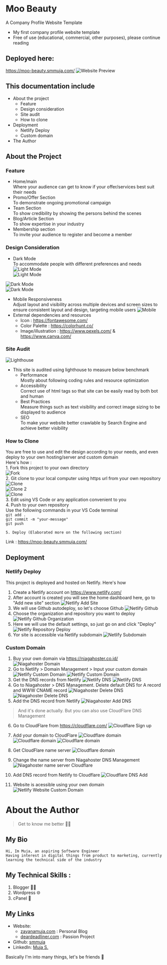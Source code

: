 # Moo Beauty
A Company Profile Website Template
- My first company profile website template
- Free of use (educational, commercial, other purposes), please continue reading 

## Deployed here:
https://moo-beauty.smmuja.com/
![Website Preview](assets/img/deploy/website-preview.png)


## This documentation include
- About the project
    - Feature
    - Design consideration
    - Site audit
    - How to clone
- Deployment
    - Netlify Deploy
    - Custom domain
- The Author

## About the Project
### Feature
- Home/main  
    Where your audience can get to know if your offer/services best suit their needs
- Promo/Offer Section  
To demonstrate ongoing promotional campaign
- Team Section  
To show credibility by showing the persons behind the scenes
- Blog/Article Section  
To show expertise in your industry
- Membership section  
To invite your audience to register and become a  member

### Design Consideration
- Dark Mode  
To accommodate people with different preferences and needs
![Light Mode](assets/img/deploy/website-light.png)  
![Light Mode](assets/img/deploy/website-light-1.png)  

![Dark Mode](assets/img/deploy/website-dark.png)  
![Dark Mode](assets/img/deploy/website-dark-1.png)  

- Mobile Responsiveness  
Adjust layout and visibility across multiple devices and screen sizes to ensure consistent layout and design, targeting mobile users
![Mobile](assets/img/deploy/website-mobile.png)  
- External dependencies and resources  
    - Icon : https://fontawesome.com/ 
    - Color Palette : https://colorhunt.co/ 
    - Image/illustration : https://www.pexels.com/ & https://www.canva.com/

### Site Audit 
![Lighthouse](assets/img/deploy/lighthouse.png)
- This site is audited using lighthouse to measure below benchmark
    - Performance  
    Mostly about following coding rules and resource optimization
    - Accessibility  
    Correct use of html tags so that site can be easily read by both bot and human
    - Best Practices  
     Measure things such as text visibility and correct image sizing to be displayed to audience
    - SEO  
    To make your website better crawlable by Search Engine and achieve better visibility
### How to Clone

You are free to use and edit the design according to your needs, and even deploy to your own hosting/server and custom domain  
Here's how :  
    1. Fork this project to your own directory  
    ![Fork](assets/img/deploy/git-fork.png)  
    2. Git clone to your local computer using https url from your own repository  
    ![Clone](assets/img/deploy/git-clone-url.png)  
    ![Clone 2](assets/img/deploy/git-clone-terminal.png)  
    ![Clone](assets/img/deploy/git-clone-vs-code.png)  
    3. Edit using VS Code or any application convenient to you  
    4. Push to your own repository  
        Use the following commands in your VS Code terminal  
        `git add .`  
        `git commit -m "your-message"`  
        `git push`  
    
    5. Deploy (Elaborated more on the following section)  

Link : https://moo-beauty.smmuja.com/  


## Deployment

### Netlify Deploy
This project is deployed and hosted on Netlify.  Here's how
1. Create a Netlify account on https://www.netlify.com/
2. After account is created you will see the home dashboard here, go to "Add new site" section
![Netlify Add Site](assets/img/deploy/netlify-add-site.png)
3. We will use Github autodeploy, so let's choose Github
![Netlify Github](assets/img/deploy/netlify-github.png)
4. Choose the organization and repository you want to deploy
![Netlify Github Organization](assets/img/deploy/netlify-github-organisation.png)
5. Here we will use the default settings, so just go on and click "Deploy"
![Netlify Repository Deploy](assets/img/deploy/netlify-repository-deploy.png)
6. Yor site is accessible via Netlify subdomain
![Netlify Subdomain](assets/img/deploy/netlify-subdomain.png)


### Custom Domain 
1. Buy your own domain via https://niagahoster.co.id/
![Niagahoster Domain](assets/img/deploy/niagahoster-domain.png)
2. Go to Netlify > Domain Management > Input your custom domain
![Netlify Custom Domain](assets/img/deploy/netlify-custom-domain.png)
![Netlify Custom Domain](assets/img/deploy/netlify-custom-domain-add.png)
3. Get the DNS records from Netlify
![Netlify DNS](assets/img/deploy/netlify-dns-1.png)
![Netlify DNS](assets/img/deploy/netlify-dns-2.png)
4. Go to Niagahoster > DNS Management. Delete default DNS for A record and WWW CNAME record
![Niagahoster Delete DNS](assets/img/deploy/niagahoster-delete-dns-1.png)
![Niagahoster Delete DNS](assets/img/deploy/niagahoster-delete-dns-2.png)
5. Add the DNS record from Netlify
![Niagahoster Add DNS](assets/img/deploy/niagahoster-add-dns.png)
> And it's done actually. But you can also use CloudFlare DNS Management
6. Go to CloudFlare from https://cloudflare.com/
![Cloudflare Sign up](assets/img/deploy/cloudflare-signup.png)
7. Add your domain to CloudFlare
![Cloudflare domain  ](assets/img/deploy/cloudflare-add-domain.png)
![Cloudflare domain  ](assets/img/deploy/cloudflare-add-domain-2.png)
![Cloudflare domain  ](assets/img/deploy/cloudflare-add-domain-3.png)
8. Get CloudFlare name server
![Cloudflare domain  ](assets/img/deploy/cloudflare-nameserver.png)
9. Change the name server from Niagahoster DNS Management
![Niagahoster name server Cloudflare  ](assets/img/deploy/niagahoster-nameserver-cloudflare.png)
10. Add DNS record from Netlify to Cloudflare
![Cloudflare DNS Add  ](assets/img/deploy/cloudflare-dns-add.png)

11. Website is acessible using your own domain
![Netlify Website Custom Domain](assets/img/deploy/netlify-website-custom-domain.png)






# About the Author
> Get to know me better 👋🌸
## My Bio
```
Hi, Im Muja, an aspiring Software Engineer
Having interest in digital things from product to marketing, currently learning the technical side of the industry
```
## My Technical Skills :
1. Blogger :woman_mechanic:
2. Wordpress :globe_with_meridians:
3. cPanel :penguin:

## My Links
- Website: 
    - [zayanamuja.com](https://www.zayanamuja.com) : Personal Blog
    - [deardeadliner.com](https://www.deardeadliner.com) : Passion Project
- Github: [smmuja](https://github.com/smmuja)
- LinkedIn: [Muja S.](https://www.linkedin.com/in/smmuja/)

Basically I'm into many things, let's be friends 🌸
```
